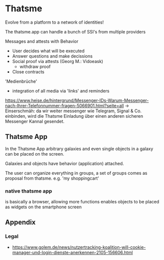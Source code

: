 Thatsme
=======

Evolve from a platform to a network of identities!

The thatsme.app can handle a bunch of SSI's from multiple providers

Messages and attests with Behavior
- User decides what will be executed
- Answer questions and make decissions
- Social proof via attests (Georg M.: Vidoeask)
    - withdraw proof 
- Close contracts

'Medienbrüche'
- integration of all media via 'links' and reminders

https://www.heise.de/hintergrund/Messenger-IDs-Warum-Messenger-nach-Ihrer-Telefonnummer-fragen-5066901.html?seite=all
-> Einserschmäh: da wir weiter messenger wie Telegram, Signal & Co. einbinden, wird die Thatsme Einladung über einen anderen sicheren Messenger Kannal gesendet.

## Thatsme App

In the Thatsme App arbitrary galaxies and even single objects in a galaxy can
be placed on the screen.

Galaxies and objects have behavior (application) attached.

The user can organize everything in groups,
a set of groups comes as proposal from thatsme.
e.g. 'my shoppingcart'


### native thatsme app

is basically a browser, allowing more functions
enables objects to be placed as widgets on the smartphone screen

## Appendix

### Legal

- https://www.golem.de/news/nutzertracking-koalition-will-cookie-manager-und-login-dienste-anerkennen-2105-156606.html
